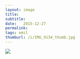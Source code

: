 ```yaml
---
layout: image
title: 
subtitle: 
date:   2015-12-27
permalink: 
tags: emil
thumburl: /i/IMG_9134_thumb.jpg
---
```

![]({{site.url}}/i/IMG_9134_thumb.jpg)
